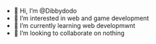 - 👋 Hi, I’m @Dibbydodo
- 👀 I’m interested in web and game development
- 🌱 I’m currently learning web developmwnt
- 💞️ I’m looking to collaborate on nothing

<!---
Dibbydodo/Dibbydodo is a ✨ special ✨ repository because its `README.md` (this file) appears on your GitHub profile.
You can click the Preview link to take a look at your changes.
--->
